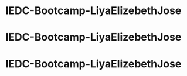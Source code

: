 # IEDC-Bootcamp-LiyaElizebethJose
# IEDC-Bootcamp-LiyaElizebethJose
# IEDC-Bootcamp-LiyaElizebethJose
